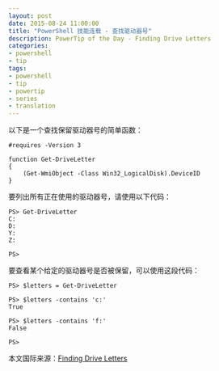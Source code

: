 ```yaml
---
layout: post
date: 2015-08-24 11:00:00
title: "PowerShell 技能连载 - 查找驱动器号"
description: PowerTip of the Day - Finding Drive Letters
categories:
- powershell
- tip
tags:
- powershell
- tip
- powertip
- series
- translation
---
```

以下是一个查找保留驱动器号的简单函数：

    #requires -Version 3
    
    function Get-DriveLetter
    {
        (Get-WmiObject -Class Win32_LogicalDisk).DeviceID
    }

要列出所有正在使用的驱动器号，请使用以下代码：

    PS> Get-DriveLetter
    C:
    D:
    Y:
    Z:
    
    PS>

要查看某个给定的驱动器号是否被保留，可以使用这段代码：

    PS> $letters = Get-DriveLetter
    
    PS> $letters -contains 'c:'
    True
    
    PS> $letters -contains 'f:'
    False
    
    PS>

<!--more-->
本文国际来源：[Finding Drive Letters](http://community.idera.com/powershell/powertips/b/tips/posts/finding-drive-letters)
